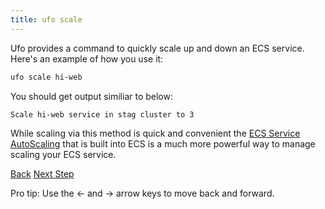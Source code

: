 ```yaml
---
title: ufo scale
---
```


Ufo provides a command to quickly scale up and down an ECS service. Here's an example of how you use it:

```sh
ufo scale hi-web
```

You should get output similiar to below:

```sh
Scale hi-web service in stag cluster to 3
```

While scaling via this method is quick and convenient the [ECS Service AutoScaling](http://docs.aws.amazon.com/AmazonECS/latest/developerguide/service-auto-scaling.html) that is built into ECS is a much more powerful way to manage scaling your ECS service.

<a id="prev" class="btn btn-basic" href="{% link _docs/ufo-ships.md %}">Back</a>
<a id="next" class="btn btn-primary" href="{% link _docs/ufo-destroy.md %}">Next Step</a>
<p class="keyboard-tip">Pro tip: Use the <- and -> arrow keys to move back and forward.</p>


